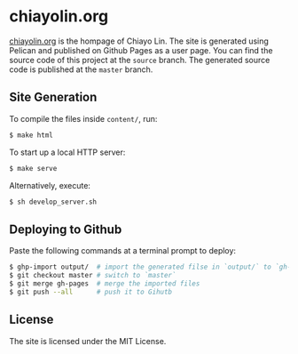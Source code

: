 # chiayolin.org

[chiayolin.org][1] is the hompage of Chiayo Lin. The site is generated using 
Pelican and published on Github Pages as a user page. You can find the source
code of this project at the `source` branch. The generated source code is
published at the `master` branch.

## Site Generation

To compile the files inside `content/`, run:

```sh
$ make html
```

To start up a local HTTP server:

```sh
$ make serve
```

Alternatively, execute:

```sh
$ sh develop_server.sh
```

## Deploying to Github

Paste the following commands at a terminal prompt to deploy: 

```sh
$ ghp-import output/  # import the generated filse in `output/` to `gh-pages`
$ git checkout master # switch to `master` 
$ git merge gh-pages  # merge the imported files
$ git push --all      # push it to Gihutb
```

## License

The site is licensed under the MIT License.

[1]: http://chiayolin.org/
